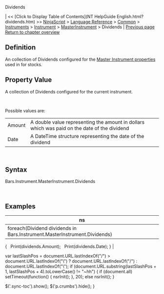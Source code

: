 ﻿










 


Dividends







| &lt;&lt; [Click to Display Table of Contents](NT HelpGuide English.html?dividends.htm) &gt;&gt;
 [NinjaScript](ninjascript.htm) &gt; [Language Reference](language_reference_wip.htm) &gt; [Common](common.htm) &gt; [Instruments](instruments_ninjascript.htm) &gt; [Instrument](instrument.htm) &gt; [MasterInstrument](masterinstrument.htm) &gt;
Dividends | [Previous page](masterinstrument_description.htm)
[Return to chapter overview](masterinstrument.htm)










Definition
----------


An collection of Dividends configured for the [Master Instrument properties](editing_instruments.htm) used in for stocks.



Property Value
--------------


A collection of Dividends configured for the current instrument.


 


Possible values are:




|  |  |
| --- | --- |
| Amount | A double value representing the amount in dollars which was paid on the date of the dividend |
| Date | A DateTime structure representing the date of the dividend |



 


Syntax
------


Bars.Instrument.MasterInstrument.Dividends


 


Examples
--------




| ns |
| --- |
| foreach(Dividend dividends in Bars.Instrument.MasterInstrument.Dividends)
{
   Print(dividends.Amount);
   Print(dividends.Date);
} |






 
 var lastSlashPos = document.URL.lastIndexOf("/") &gt; document.URL.lastIndexOf("\\") ? document.URL.lastIndexOf("/") : document.URL.lastIndexOf("\\");
 if (document.URL.substring(lastSlashPos + 1, lastSlashPos + 4).toLowerCase() != "~hh") {
 if (document.all) setTimeout(function() {
 nsrInit();
 }, 20);
 else nsrInit();
 }
 
 
 $('.sync-toc').show();
 $('p.crumbs').hide();
 }
 
 
 



